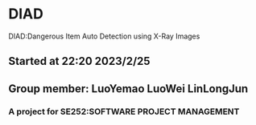 # DIAD
DIAD:Dangerous Item Auto Detection using X-Ray Images

## Started at 22:20 2023/2/25
## Group member: LuoYemao LuoWei LinLongJun
### A project for SE252:SOFTWARE PROJECT MANAGEMENT
